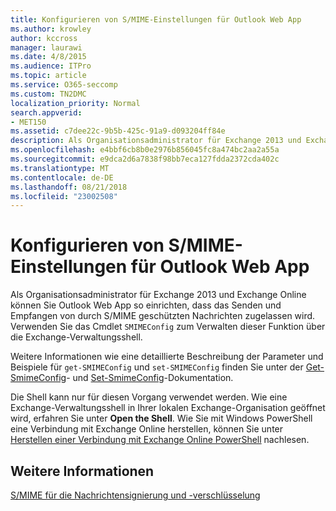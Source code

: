 ```yaml
---
title: Konfigurieren von S/MIME-Einstellungen für Outlook Web App
ms.author: krowley
author: kccross
manager: laurawi
ms.date: 4/8/2015
ms.audience: ITPro
ms.topic: article
ms.service: O365-seccomp
ms.custom: TN2DMC
localization_priority: Normal
search.appverid:
- MET150
ms.assetid: c7dee22c-9b5b-425c-91a9-d093204ff84e
description: Als Organisationsadministrator für Exchange 2013 und Exchange Online können Sie Outlook Web App festlegen, um senden und Empfangen von S/MIME-geschützte Nachrichten zu ermöglichen. Verwenden Sie das Cmdlet SMIMEConfig, um dieses Feature über die Exchange-Verwaltungsshell-Schnittstelle verwalten.
ms.openlocfilehash: e4bbf6cb8b0e2976b856045fc8a474bc2aa2a55a
ms.sourcegitcommit: e9dca2d6a7838f98bb7eca127fdda2372cda402c
ms.translationtype: MT
ms.contentlocale: de-DE
ms.lasthandoff: 08/21/2018
ms.locfileid: "23002508"
---
```

# <a name="configure-smime-settings-for-outlook-web-app"></a>Konfigurieren von S/MIME-Einstellungen für Outlook Web App

Als Organisationsadministrator für Exchange 2013 und Exchange Online können Sie Outlook Web App so einrichten, dass das Senden und Empfangen von durch S/MIME geschützten Nachrichten zugelassen wird. Verwenden Sie das Cmdlet  `SMIMEConfig` zum Verwalten dieser Funktion über die Exchange-Verwaltungsshell. 
  
Weitere Informationen wie eine detaillierte Beschreibung der Parameter und Beispiele für  `get-SMIMEConfig` und  `set-SMIMEConfig` finden Sie unter der [Get-SmimeConfig](http://technet.microsoft.com/library/4b29fa89-0840-4fe9-8885-019fcef2e02b.aspx)- und [Set-SmimeConfig](http://technet.microsoft.com/library/de357ce0-8143-4c36-8032-026292fc63f0.aspx)-Dokumentation. 
  
Die Shell kann nur für diesen Vorgang verwendet werden. Wie eine Exchange-Verwaltungsshell in Ihrer lokalen Exchange-Organisation geöffnet wird, erfahren Sie unter **Open the Shell**. Wie Sie mit Windows PowerShell eine Verbindung mit Exchange Online herstellen, können Sie unter [Herstellen einer Verbindung mit Exchange Online PowerShell](https://go.microsoft.com/fwlink/p/?linkid=396554) nachlesen.
  
## <a name="for-more-information"></a>Weitere Informationen

[S/MIME für die Nachrichtensignierung und -verschlüsselung](s-mime-for-message-signing-and-encryption.md)
  


